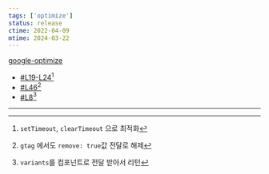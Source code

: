 ```yaml
---
tags: ['optimize']
status: release
ctime: 2022-04-09
mtime: 2024-03-22
---
```


[google-optimize](https://github.com/jaredLunde/react-hook/tree/master/packages/google-optimize)

- [#L19-L24](https://github.com/jaredLunde/react-hook/blob/master/packages/google-optimize/src/index.tsx#L19-L24)[^1]
- [#L46](https://github.com/jaredLunde/react-hook/blob/master/packages/google-optimize/src/index.tsx#L46)[^2]
- [#L8](https://github.com/jaredLunde/react-hook/blob/master/packages/google-optimize/src/index.tsx#L8)[^3]

---

[^1]: `setTimeout`, `clearTimeout` 으로 최적화
[^2]: `gtag` 에서도 `remove: true`값 전달로 해제
[^3]: `variants`를 컴포넌트로 전달 받아서 리턴